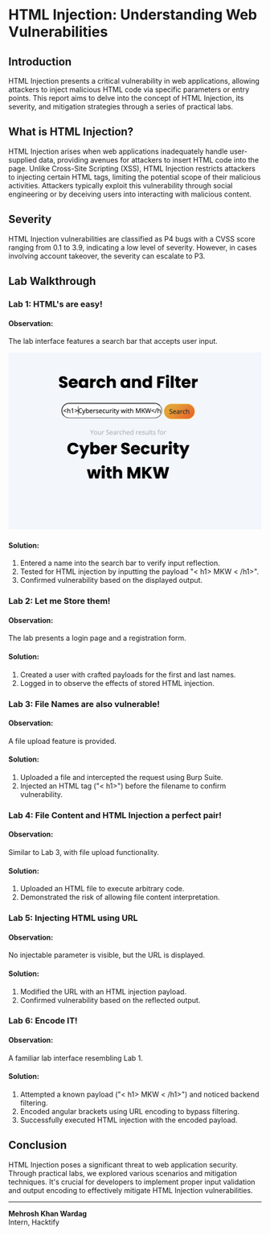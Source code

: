 # HTML Injection: Understanding Web Vulnerabilities

## Introduction
HTML Injection presents a critical vulnerability in web applications, allowing attackers to inject malicious HTML code via specific parameters or entry points. This report aims to delve into the concept of HTML Injection, its severity, and mitigation strategies through a series of practical labs.

## What is HTML Injection?
HTML Injection arises when web applications inadequately handle user-supplied data, providing avenues for attackers to insert HTML code into the page. Unlike Cross-Site Scripting (XSS), HTML Injection restricts attackers to injecting certain HTML tags, limiting the potential scope of their malicious activities. Attackers typically exploit this vulnerability through social engineering or by deceiving users into interacting with malicious content.

## Severity
HTML Injection vulnerabilities are classified as P4 bugs with a CVSS score ranging from 0.1 to 3.9, indicating a low level of severity. However, in cases involving account takeover, the severity can escalate to P3.

## Lab Walkthrough

### Lab 1: HTML's are easy!
#### Observation:
The lab interface features a search bar that accepts user input.

![Alt text](screenshots/1.png)

#### Solution:
1. Entered a name into the search bar to verify input reflection.
2. Tested for HTML injection by inputting the payload "< h1> MKW < /h1>".
3. Confirmed vulnerability based on the displayed output.

### Lab 2: Let me Store them!
#### Observation:
The lab presents a login page and a registration form.

#### Solution:
1. Created a user with crafted payloads for the first and last names.
2. Logged in to observe the effects of stored HTML injection.

### Lab 3: File Names are also vulnerable!
#### Observation:
A file upload feature is provided.

#### Solution:
1. Uploaded a file and intercepted the request using Burp Suite.
2. Injected an HTML tag ("< h1>") before the filename to confirm vulnerability.

### Lab 4: File Content and HTML Injection a perfect pair!
#### Observation:
Similar to Lab 3, with file upload functionality.

#### Solution:
1. Uploaded an HTML file to execute arbitrary code.
2. Demonstrated the risk of allowing file content interpretation.

### Lab 5: Injecting HTML using URL
#### Observation:
No injectable parameter is visible, but the URL is displayed.

#### Solution:
1. Modified the URL with an HTML injection payload.
2. Confirmed vulnerability based on the reflected output.

### Lab 6: Encode IT!
#### Observation:
A familiar lab interface resembling Lab 1.

#### Solution:
1. Attempted a known payload ("< h1> MKW < /h1>") and noticed backend filtering.
2. Encoded angular brackets using URL encoding to bypass filtering.
3. Successfully executed HTML injection with the encoded payload.

## Conclusion
HTML Injection poses a significant threat to web application security. Through practical labs, we explored various scenarios and mitigation techniques. It's crucial for developers to implement proper input validation and output encoding to effectively mitigate HTML Injection vulnerabilities.

---

**Mehrosh Khan Wardag**  
Intern, Hacktify
